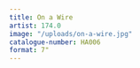 ```yaml
---
title: On a Wire
artist: 174.0
image: "/uploads/on-a-wire.jpg"
catalogue-number: HA006
format: 7"
---
```


